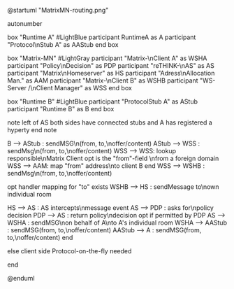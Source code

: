 

@startuml "MatrixMN-routing.png"

autonumber

box "Runtime A" #LightBlue
  participant RuntimeA as A
  participant "Protocol\nStub A" as AAStub
end box

box "Matrix-MN" #LightGray
  participant "Matrix-\nClient A" as WSHA
  participant "Policy\nDecision" as PDP
  participant "reTHINK-\nAS" as AS
    participant "Matrix\nHomeserver" as HS
    participant "Adress\nAllocation Man." as AAM
  participant "Matrix-\nClient B" as WSHB
  participant "WS-Server /\nClient Manager" as WSS
end box

box "Runtime B" #LightBlue
  participant "ProtocolStub A" as AStub
  participant "Runtime B" as B
end box

note left of AS
 both sides have connected stubs and A has registered a hyperty
end note

B --> AStub : sendMSG\n(from, to,\noffer/content)
AStub --> WSS : sendMsg\n(from, to,\noffer/content)
WSS --> WSS: lookup responsible\nMatrix Client
opt is the "from"-field \nfrom a foreign domain
  WSS --> AAM: map "from" address\nto client B
end
WSS --> WSHB : sendMsg\n(from, to,\noffer/content)

opt handler mapping for "to" exists
  WSHB --> HS : sendMessage to\nown individual room

  HS --> AS : AS intercepts\nmessage event
  AS --> PDP : asks for\npolicy decision
  PDP --> AS : return policy\ndecision
  opt if permitted by PDP
    AS --> WSHA : sendMSG\non behalf of A\nto A's individual room
    WSHA --> AAStub : sendMSG(from, to,\noffer/content)
    AAStub --> A : sendMSG(from, to,\noffer/content)
  end

else client side Protocol-on-the-fly needed

end  



@enduml
